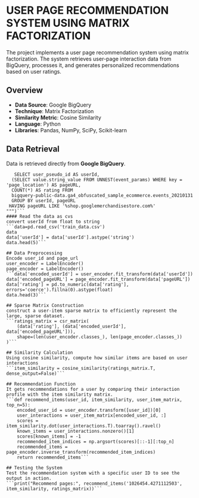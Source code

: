 
# USER PAGE RECOMMENDATION SYSTEM USING MATRIX FACTORIZATION

The project implements a user page recommendation system using matrix factorization. 
The system retrieves user-page interaction data from BigQuery, processes it, and generates personalized recommendations based on user ratings.

## Overview
- **Data Source**: Google BigQuery
- **Technique**: Matrix Factorization
- **Similarity Metric**: Cosine Similarity
- **Language**: Python
- **Libraries**: Pandas, NumPy, SciPy, Scikit-learn

## Data Retrieval
Data is retrieved directly from **Google BigQuery**. 
```query_job = client.query("""
   SELECT user_pseudo_id AS userId,
  (SELECT value.string_value FROM UNNEST(event_params) WHERE key = 'page_location') AS pageURL,
  COUNT(*) AS rating FROM
  bigquery-public-data.ga4_obfuscated_sample_ecommerce.events_20210131
  GROUP BY userId, pageURL
 HAVING pageURL LIKE '%shop.googlemerchandisestore.com%'
""")```
#### Read the data as cvs
convert userId from float to string
```data=pd.read_csv('train_data.csv')
data
data['userId'] = data['userId'].astype('string')
data.head(5)```

## Data Preprocessing
Encode user_id and page_url
user_encoder = LabelEncoder()
page_encoder = LabelEncoder()
```data['encoded_userId'] = user_encoder.fit_transform(data['userId'])
data['encoded_pageURL'] = page_encoder.fit_transform(data['pageURL'])
data['rating'] = pd.to_numeric(data['rating'], errors='coerce').fillna(0).astype(float)
data.head(3)```

## Sparse Matrix Construction
construct a user-item sparse matrix to efficiently represent the large, sparse dataset.
```ratings_matrix = csr_matrix(
    (data['rating'], (data['encoded_userId'], data['encoded_pageURL'])),
    shape=(len(user_encoder.classes_), len(page_encoder.classes_))
)```

## Similarity Calculation
Using cosine similarity, compute how similar items are based on user interactions
```item_similarity = cosine_similarity(ratings_matrix.T, dense_output=False)```

## Recommendation Function
It gets recommendations for a user by comparing their interaction profile with the item similarity matrix.
```def recommend_items(user_id, item_similarity, user_item_matrix, top_n=5):
    encoded_user_id = user_encoder.transform([user_id])[0]
    user_interactions = user_item_matrix[encoded_user_id, :]
    scores = item_similarity.dot(user_interactions.T).toarray().ravel()
    known_items = user_interactions.nonzero()[1]
    scores[known_items] = -1
    recommended_item_indices = np.argsort(scores)[::-1][:top_n]
    recommended_items = page_encoder.inverse_transform(recommended_item_indices)
    return recommended_items```

## Testing the System
Test the recommendation system with a specific user ID to see the output in action.
```print("Recommend pages:", recommend_items('1026454.4271112503', item_similarity, ratings_matrix))```